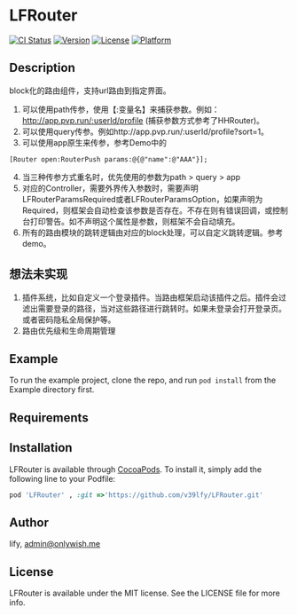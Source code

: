# LFRouter

[![CI Status](https://img.shields.io/travis/李福有/LFRouter.svg?style=flat)](https://travis-ci.org/李福有/LFRouter)
[![Version](https://img.shields.io/cocoapods/v/LFRouter.svg?style=flat)](https://cocoapods.org/pods/LFRouter)
[![License](https://img.shields.io/cocoapods/l/LFRouter.svg?style=flat)](https://cocoapods.org/pods/LFRouter)
[![Platform](https://img.shields.io/cocoapods/p/LFRouter.svg?style=flat)](https://cocoapods.org/pods/LFRouter)

## Description
block化的路由组件，支持url路由到指定界面。
1. 可以使用path传参，使用【:变量名】来捕获参数。例如：http://app.pvp.run/:userId/profile  (捕获参数方式参考了HHRouter)。
2. 可以使用query传参。例如http://app.pvp.run/:userId/profile?sort=1。
3. 可以使用app原生来传参，参考Demo中的 
```ObjC
[Router open:RouterPush params:@{@"name":@"AAA"}];
```
4. 当三种传参方式重名时，优先使用的参数为path > query > app
5. 对应的Controller，需要外界传入参数时，需要声明LFRouterParamsRequired或者LFRouterParamsOption，如果声明为Required，则框架会自动检查该参数是否存在。不存在则有错误回调，或控制台打印警告。如不声明这个属性是参数，则框架不会自动填充。
6. 所有的路由模块的跳转逻辑由对应的block处理，可以自定义跳转逻辑。参考demo。

## 想法未实现
1. 插件系统，比如自定义一个登录插件。当路由框架启动该插件之后。插件会过滤出需要登录的路径，当对这些路径进行跳转时。如果未登录会打开登录页。或者密码隐私全局保护等。
2. 路由优先级和生命周期管理
## Example

To run the example project, clone the repo, and run `pod install` from the Example directory first.

## Requirements

## Installation

LFRouter is available through [CocoaPods](https://cocoapods.org). To install
it, simply add the following line to your Podfile:

```ruby
pod 'LFRouter' , :git =>'https://github.com/v39lfy/LFRouter.git'
```

## Author

lify, admin@onlywish.me

## License

LFRouter is available under the MIT license. See the LICENSE file for more info.
